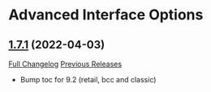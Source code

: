 # Advanced Interface Options

## [1.7.1](https://github.com/Stanzilla/AdvancedInterfaceOptions/tree/1.7.1) (2022-04-03)
[Full Changelog](https://github.com/Stanzilla/AdvancedInterfaceOptions/compare/1.7.0...1.7.1) [Previous Releases](https://github.com/Stanzilla/AdvancedInterfaceOptions/releases)

- Bump toc for 9.2 (retail, bcc and classic)  

